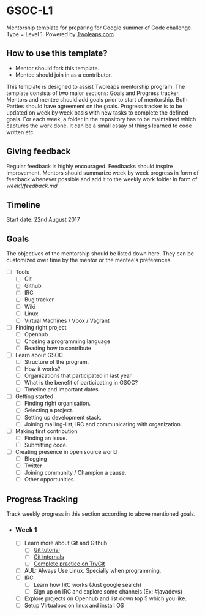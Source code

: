 # GSOC-L1
Mentorship template for preparing for Google summer of Code challenge. Type = Level 1.
 Powered by [Twoleaps.com](www.twoleaps.com)

## How to use this template?

- Mentor should fork this template.
- Mentee should join in as a contributor.

This template is designed to assist Twoleaps mentorship program. The template consists of two 
major sections: Goals and Progress tracker. Mentors and mentee should add goals prior to start of 
mentorship. Both Parties should have agreement on the goals. Progress tracker is to be updated on week
by week basis with new tasks to complete the defined goals. For each week, a folder in the repository
has to be maintained which captures the work done. It can be a small essay of things learned to code
written etc.

## Giving feedback

Regular feedback is highly encouraged. Feedbacks should inspire improvement. Mentors should summarize week by week progress in form of feedback whenever possible and add it to the weekly work folder in form of *week1/feedback.md*

## Timeline

Start date: 22nd August 2017

## Goals
The objectives of the mentorship should be listed down here. They can be customized over time by the mentor
or the mentee's preferences.

- [ ] Tools
    - [ ] Git
    - [ ] Github
    - [ ] IRC
    - [ ] Bug tracker
    - [ ] Wiki
    - [ ] Linux
    - [ ] Virtual Machines / Vbox / Vagrant

- [ ] Finding right project
    - [ ] Openhub
    - [ ] Chosing a programming language
    - [ ] Reading how to contribute

- [ ] Learn about GSOC
    - [ ] Structure of the program.
    - [ ] How it works?
    - [ ] Organizations that participated in last year
    - [ ] What is the benefit of participating in GSOC?
    - [ ] Timeline and important dates.

- [ ] Getting started
    - [ ] Finding right organisation.
    - [ ] Selecting a project.
    - [ ] Setting up development stack.
    - [ ] Joining mailing-list, IRC and communicating with organization.

- [ ] Making first contribution
    - [ ] Finding an issue.
    - [ ] Submitting code.

- [ ] Creating presence in open source world
    - [ ] Blogging
    - [ ] Twitter
    - [ ] Joining community / Champion a cause.
    - [ ] Other opportunities.

## Progress Tracking

Track weekly progress in this section according to above mentioned goals.

- ### Week 1 
    - [ ] Learn more about Git and Github
    	- [ ] [Git tutorial](https://www.youtube.com/watch?v=SWYqp7iY_Tc)
	    - [ ] [Git internals](https://www.youtube.com/watch?v=GFNPoHGeVDM)
    	- [ ] [Complete practice on TryGit](https://try.github.io/levels/1/challenges/1)
    - [ ] AUL: Always Use Linux. Specially when programming.
    - [ ] IRC
    	- [ ] Learn how IRC works (Just google search)
	    - [ ] Sign up on IRC and explore some channels (Ex: #javadevs)
    - [ ] Explore projects on Openhub and list down top 5 which you like.
    - [ ] Setup Virtualbox on linux and install OS
